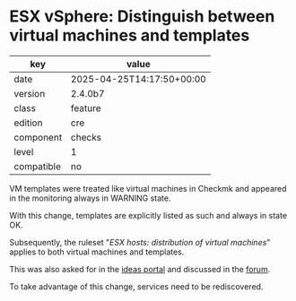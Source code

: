 [//]: # (werk v2)
# ESX vSphere: Distinguish between virtual machines and templates

key        | value
---------- | ---
date       | 2025-04-25T14:17:50+00:00
version    | 2.4.0b7
class      | feature
edition    | cre
component  | checks
level      | 1
compatible | no


VM templates were treated like virtual machines in Checkmk
and appeared in the monitoring always in WARNING state.

With this change, templates are explicitly listed as such and always
in state OK.

Subsequently, the ruleset "_ESX hosts: distribution of virtual machines_"
applies to both virtual machines and templates.

This was also asked for in the 
[ideas portal](https://ideas.checkmk.com/suggestions/448538/vmware-skip-vm-templates) 
and discussed in the [forum](https://forum.checkmk.com/t/query-vcenter-how-to-suppress-template-vms/20911/2).

To take advantage of this change, services need to be rediscovered.
